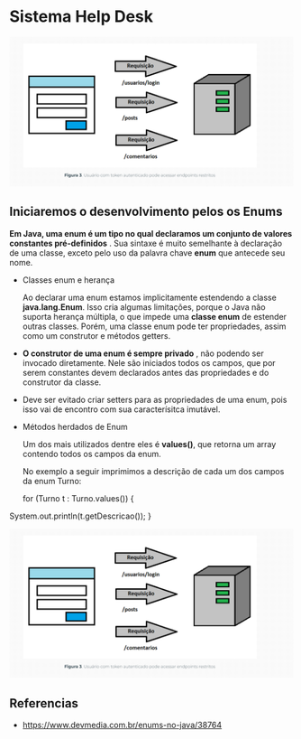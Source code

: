 # Sistema Help Desk


![image.png](assets/image.png?t=1661559066227)


## Iniciaremos o desenvolvimento pelos os Enums

**Em Java, uma enum é um tipo no qual declaramos um conjunto de valores constantes pré-definidos** . Sua sintaxe é muito semelhante à declaração de uma classe, exceto pelo uso da palavra chave **enum** que antecede seu nome.

- Classes enum e herança

  Ao declarar uma enum estamos implicitamente estendendo a classe **java.lang.Enum**. Isso cria algumas limitações, porque o Java não suporta herança múltipla, o que impede uma **classe enum** de estender outras classes. Porém, uma classe enum pode ter propriedades, assim como um construtor e métodos getters.
- **O construtor de uma enum é sempre privado** , não podendo ser invocado diretamente. Nele são iniciados todos os campos, que por serem constantes devem declarados antes das propriedades e do construtor da classe.
- Deve ser evitado criar setters para as propriedades de uma enum, pois isso vai de encontro com sua caracterísitca imutável.
- Métodos herdados de Enum

  Um dos mais utilizados dentre eles é **values()**, que retorna um array contendo todos os campos da enum.

  No exemplo a seguir imprimimos a descrição de cada um dos campos da enum Turno:

  for (Turno t : Turno.values()) {

System.out.println(t.getDescricao());
}

![image.png](assets/image.png?t=1661558257612)





## Referencias


- https://www.devmedia.com.br/enums-no-java/38764
